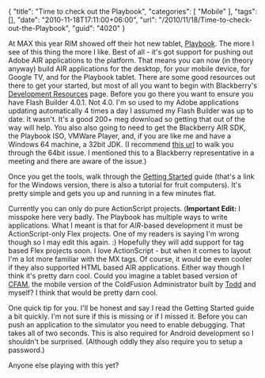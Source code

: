 {
	"title": "Time to check out the Playbook",
	"categories": [
		"Mobile"
	],
	"tags": [],
	"date": "2010-11-18T17:11:00+06:00",
	"url": "/2010/11/18/Time-to-check-out-the-Playbook",
	"guid": "4020"
}

At MAX this year RIM showed off their hot new tablet, <a href="http://us.blackberry.com/playbook-tablet/">Playbook</a>. The more I see of this thing the more I like. Best of all - it's got support for pushing out Adobe AIR applications to the platform. That means you can now (in theory anyway) build AIR applications for the desktop, for your mobile device, for Google TV, and for the Playbook tablet. There are some good resources out there to get your started, but most of all you want to begin with Blackberry's <a href="http://us.blackberry.com/developers/tablet/devresources.jsp">Development Resources</a> page. Before you go there you want to ensure you have Flash Builder 4.0.1. Not 4.0. I'm so used to my Adobe applications updating automatically 4 times a day I assumed my Flash Builder was up to date. It wasn't. It's a good 200+ meg download so getting that out of the way will help. You also also going to need to get the Blackberry AIR SDK, the Playbook ISO, VMWare Player, and, if you are like me and have a Windows 64 machine, a 32bit JDK. (I recommend <a href="http://www.kurlu.com/blog/2010/10/installing-blackberry-playbook-sdk-on-windows-7-64bit/">this url</a> to walk you through the 64bit issue. I mentioned this to a Blackberry representative in a meeting and there are aware of the issue.)

Once you get the tools, walk through the <a href="http://docs.blackberry.com/21877/">Getting Started</a> guide (that's a link for the Windows version, there is also a tutorial for fruit computers). It's pretty simple and gets you up and running in a few minutes flat. 

Currently you can only do pure ActionScript projects. (<b>Important Edit:</b> I misspoke here very badly. The Playbook has multiple ways to write applications. What I meant is that for <i>AIR</i>-based development it must be ActionScript-only Flex projects. One of my readers is saying I'm wrong though so I may edit this again. :) Hopefully they will add support for tag based Flex projects soon. I love ActionScript - but when it comes to layout I'm a lot more familiar with the MX tags. Of course, it would be even cooler if they also supported HTML based AIR applications. Either way though I think it's pretty darn cool. Could you imagine a tablet based version of <a href="http://cfam.riaforge.org/">CFAM</a>, the mobile version of the ColdFusion Administrator built by <a href="http://www.cfsilence.com">Todd</a> and myself? I think that would be pretty darn cool. 

One quick tip for you. I'll be honest and say I read the Getting Started guide a bit quickly. I'm not sure if this is missing or if I missed it. Before you can push an application to the simulator you need to enable debugging. That takes all of two seconds. This is also required for Android development so I shouldn't be surprised. (Although oddly they also require you to setup a password.) 

Anyone else playing with this yet?